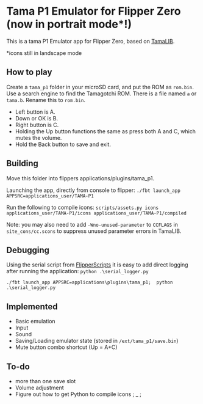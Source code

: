 Tama P1 Emulator for Flipper Zero (now in portrait mode*!)
=========================================================

This is a tama P1 Emulator app for Flipper Zero, based on [TamaLIB](https://github.com/jcrona/tamalib/).

*icons still in landscape mode

How to play
-----------
Create a `tama_p1` folder in your microSD card, and put the ROM as `rom.bin`.
Use a search engine to find the Tamagotchi ROM. There is a file named `a` or `tama.b`. 
Rename this to `rom.bin`. 

- Left button is A.
- Down or OK is B. 
- Right button is C. 
- Holding the Up button functions the same as press both A and C, which mutes the volume. 
- Hold the Back button to save and exit.


Building
--------
Move this folder into flippers applications/plugins/tama_p1. 


Launching the app, directly from console to flipper: 
`./fbt launch_app APPSRC=applications_user/TAMA-P1`

Run the following to compile icons:
`scripts/assets.py icons applications_user/TAMA-P1/icons applications_user/TAMA-P1/compiled`

Note: you may also need to add `-Wno-unused-parameter` to `CCFLAGS` in
`site_cons/cc.scons` to suppress unused parameter errors in TamaLIB.

Debugging
---------
Using the serial script from [FlipperScripts](https://github.com/DroomOne/FlipperScripts/blob/main/serial_logger.py) 
it is easy to add direct logging after running the application: 
`python .\serial_logger.py`

`./fbt launch_app APPSRC=applications\plugins\tama_p1;  python .\serial_logger.py`


Implemented
-----------
- Basic emulation
- Input
- Sound
- Saving/Loading emulator state (stored in `/ext/tama_p1/save.bin`)
- Mute button combo shortcut (Up = A+C)

To-do
-----
- more than one save slot
- Volume adjustment
- Figure out how to get Python to compile icons ; _ ;
